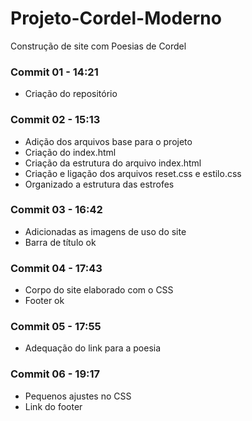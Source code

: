 # Projeto-Cordel-Moderno
Construção de site com Poesias de Cordel

### Commit 01 - 14:21
* Criação do repositório

### Commit 02 - 15:13
* Adição dos arquivos base para o projeto
* Criação do index.html
* Criação da estrutura do arquivo index.html
* Criação e ligação dos arquivos reset.css e estilo.css
* Organizado a estrutura das estrofes

### Commit 03 - 16:42
* Adicionadas as imagens de uso do site
* Barra de título ok

### Commit 04 - 17:43
* Corpo do site elaborado com o CSS
* Footer ok

### Commit 05 - 17:55
* Adequação do link para a poesia

### Commit 06 - 19:17
* Pequenos ajustes no CSS
* Link do footer
